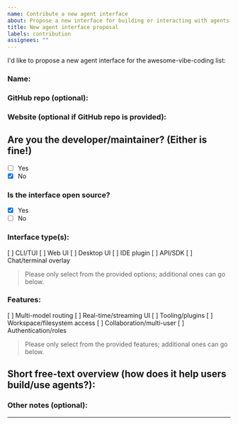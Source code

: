 ```yaml
---
name: Contribute a new agent interface
about: Propose a new interface for building or interacting with agents!
title: New agent interface proposal
labels: contribution
assignees: ""
---
```


I'd like to propose a new agent interface for the awesome-vibe-coding list:

### Name: <interface name>

### GitHub repo (optional):

### Website (optional if GitHub repo is provided):

## Are you the developer/maintainer? (Either is fine!)

- [ ] Yes
- [x] No

### Is the interface open source?

- [x] Yes
- [ ] No

### Interface type(s):

[ ] CLI/TUI
[ ] Web UI
[ ] Desktop UI
[ ] IDE plugin
[ ] API/SDK
[ ] Chat/terminal overlay

> Please only select from the provided options; additional ones can go below.

### Features:

[ ] Multi-model routing
[ ] Real-time/streaming UI
[ ] Tooling/plugins
[ ] Workspace/filesystem access
[ ] Collaboration/multi-user
[ ] Authentication/roles

> Please only select from the provided features; additional ones can go below.

## Short free-text overview (how does it help users build/use agents?):

<overview>

<!-- e.g.
AgentShell is a TUI that orchestrates multi-agent workflows with streaming output, filesystem access, and hot-reloadable tools.
-->

### Other notes (optional):

<notes>

---

<!--
 - Contributions should be fully functioning
 - Your contribution will be edited by our AI agents, and may be moved to a different category
-->
